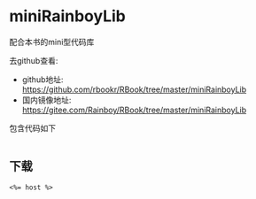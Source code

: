 # miniRainboyLib

配合本书的mini型代码库

去github查看:

- github地址: https://github.com/rbookr/RBook/tree/master/miniRainboyLib
- 国内镜像地址: https://gitee.com/Rainboy/RBook/tree/master/miniRainboyLib


包含代码如下

```plaintext
```

## 下载

```plaintext
<%= host %>
```
